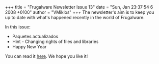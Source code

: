 +++
title = "Frugalware Newsletter Issue 13"
date = "Sun,  Jan 23:37:54 6 2008 +0100"
author = "VMiklos"
+++
The newsletter's aim is to keep you up to date with what's happened recently in the world of Frugalware.  

 In this issue:
 * Paquetes actualizados
* Hint - Changing rights of files and libraries
* Happy New Year


 You can read it [here](/newsletter/13). We hope you like it!